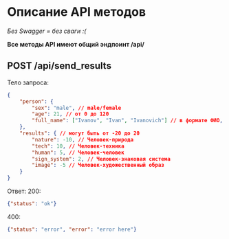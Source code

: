# Описание API методов
*Без Swagger = без сваги :(*

**Все методы API имеют общий эндпоинт /api/**
## POST /api/send_results
Тело запроса:
```json
{
    "person": {
        "sex": "male", // male/female
        "age": 21, // от 0 до 120
        "full_name": ["Ivanov", "Ivan", "Ivanovich"] // в формате ФИО, лимит на каждую часть 40 символов
    },
    "results": { // могут быть от -20 до 20
        "nature": -10, // Человек-природа
        "tech": 10, // Человек-техника
        "human": 5, // Человек-человек
        "sign_system": 2, // Человек-знаковая система
        "image": -5 // Человек-художественный образ
    }
}
```
Ответ:
200:
```json
{"status": "ok"}
```
400:
```json
{"status": "error", "error": "error here"}
```